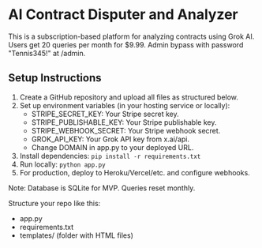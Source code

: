 # AI Contract Disputer and Analyzer

This is a subscription-based platform for analyzing contracts using Grok AI. Users get 20 queries per month for $9.99. Admin bypass with password "Tennis345!" at /admin.

## Setup Instructions

1. Create a GitHub repository and upload all files as structured below.
2. Set up environment variables (in your hosting service or locally):
   - STRIPE_SECRET_KEY: Your Stripe secret key.
   - STRIPE_PUBLISHABLE_KEY: Your Stripe publishable key.
   - STRIPE_WEBHOOK_SECRET: Your Stripe webhook secret.
   - GROK_API_KEY: Your Grok API key from x.ai/api.
   - Change DOMAIN in app.py to your deployed URL.
3. Install dependencies: `pip install -r requirements.txt`
4. Run locally: `python app.py`
5. For production, deploy to Heroku/Vercel/etc. and configure webhooks.

Note: Database is SQLite for MVP. Queries reset monthly.

Structure your repo like this:
- app.py
- requirements.txt
- templates/ (folder with HTML files)
